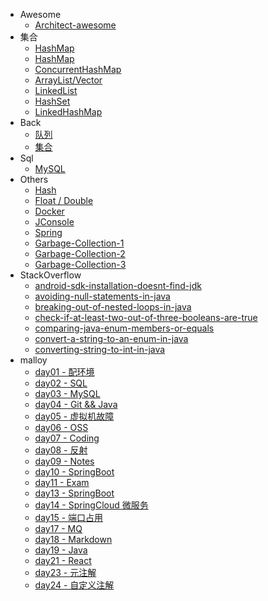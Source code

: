 - Awesome
  - [Architect-awesome](others/architect-awesome.md)
- 集合
  - [HashMap](collections/HashMap0.md)
  - [HashMap](collections/HashMap1.md)
  - [ConcurrentHashMap](collections/ConcurrentHashMap.md)
  - [ArrayList/Vector](collections/ArrayList.md)
  - [LinkedList](collections/LinkedList.md)
  - [HashSet](collections/HashSet.md)
  - [LinkedHashMap](collections/LinkedHashMap.md)
- Back
  - [队列](back/queue.md)
  - [集合](back/set.md)
- Sql
  - [MySQL](sql/MySQL.md)
- Others
  - [Hash](java/hash,md)
  - [Float / Double](others/float_double.md)
  - [Docker](others/docker.md)
  - [JConsole](others/jconsole.md)
  - [Spring](others/spring.md)
  - [Garbage-Collection-1](others/garbage_collection1.md)
  - [Garbage-Collection-2](others/garbage_collection2.md)
  - [Garbage-Collection-3](others/garbage_collection3.md)
- StackOverflow
  - [android-sdk-installation-doesnt-find-jdk](stackoverflow/android-sdk-installation-doesnt-find-jdk.md)
  - [avoiding-null-statements-in-java](stackoverflow/avoiding-null-statements-in-java.md)
  - [breaking-out-of-nested-loops-in-java](stackoverflow/breaking-out-of-nested-loops-in-java.md)
  - [check-if-at-least-two-out-of-three-booleans-are-true](stackoverflow/check-if-at-least-two-out-of-three-booleans-are-true.md)
  - [comparing-java-enum-members-or-equals](stackoverflow/comparing-java-enum-members-or-equals.md)
  - [convert-a-string-to-an-enum-in-java](stackoverflow/convert-a-string-to-an-enum-in-java.md)
  - [converting-string-to-int-in-java](stackoverflow/converting-string-to-int-in-java.md)
- malloy
  - [day01 - 配环境](malloy/day01.md)
  - [day02 - SQL](malloy/day02.md)
  - [day03 - MySQL](malloy/day03.md)
  - [day04 - Git && Java](malloy/day04.md)
  - [day05 - 虚拟机故障](malloy/day05.md)
  - [day06 - OSS](malloy/day06.md)
  - [day07 - Coding](malloy/day07.md)
  - [day08 - 反射](malloy/day08.md)
  - [day09 - Notes](malloy/day09.md)
  - [day10 - SpringBoot](malloy/day10.md)
  - [day11 - Exam](malloy/day11.md)
  - [day13 - SpringBoot](malloy/day13.md)
  - [day14 - SpringCloud 微服务](malloy/day14.md)
  - [day15 - 端口占用](malloy/day15.md)
  - [day17 - MQ](malloy/day17.md)
  - [day18 - Markdown](malloy/day18.md)
  - [day19 - Java](malloy/day19.md)
  - [day21 - React](malloy/day21.md)
  - [day23 - 元注解](malloy/20190902.md)
  - [day24 - 自定义注解](malloy/day24.md)

